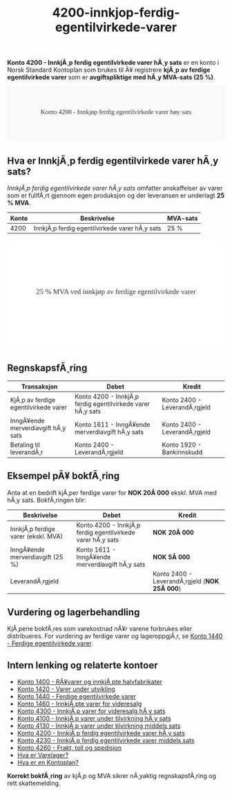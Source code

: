 ﻿---
title: "4200-innkjop-ferdig-egentilvirkede-varer"
meta_title: "4200-innkjop-ferdig-egentilvirkede-varer"
meta_description: "**Konto 4200 - InnkjÃ¸p ferdig egentilvirkede varer hÃ¸y sats** er en konto i Norsk Standard Kontoplan som brukes til Ã¥ registrere **kjÃ¸p av ferdige egentilvi..."
slug: 4200-innkjop-ferdig-egentilvirkede-varer
type: blog
layout: pages/single
---

**Konto 4200 - InnkjÃ¸p ferdig egentilvirkede varer hÃ¸y sats** er en konto i Norsk Standard Kontoplan som brukes til Ã¥ registrere **kjÃ¸p av ferdige egentilvirkede varer** som er **avgiftspliktige med hÃ¸y MVA-sats (25 %)**.

![Illustrasjon av konto 4200 InnkjÃ¸p ferdig egentilvirkede varer hÃ¸y sats](4200-innkjop-ferdig-egentilvirkede-varer-hoy-sats-image.svg)

## Hva er InnkjÃ¸p ferdig egentilvirkede varer hÃ¸y sats?

*InnkjÃ¸p ferdig egentilvirkede varer hÃ¸y sats* omfatter anskaffelser av varer som er fullfÃ¸rt gjennom egen produksjon og der leveransen er underlagt **25 % MVA**.

| Konto | Beskrivelse                                           | MVA-sats |
|-------|-------------------------------------------------------|----------|
| 4200  | InnkjÃ¸p ferdig egentilvirkede varer hÃ¸y sats          | 25 %     |

![HÃ¸y MVA-sats for ferdige egentilvirkede varer](4200-mva-hoy-sats-ferdige-egentilvirkede-varer.svg)

## RegnskapsfÃ¸ring

| Transaksjon                                   | Debet                                                        | Kredit                           |
|-----------------------------------------------|--------------------------------------------------------------|----------------------------------|
| KjÃ¸p av ferdige egentilvirkede varer           | Konto 4200 - InnkjÃ¸p ferdig egentilvirkede varer hÃ¸y sats     | Konto 2400 - LeverandÃ¸rgjeld     |
| InngÃ¥ende merverdiavgift hÃ¸y sats              | Konto 1611 - InngÃ¥ende merverdiavgift hÃ¸y sats               | Konto 2400 - LeverandÃ¸rgjeld     |
| Betaling til leverandÃ¸r                        | Konto 2400 - LeverandÃ¸rgjeld                                 | Konto 1920 - Bankinnskudd        |

## Eksempel pÃ¥ bokfÃ¸ring

Anta at en bedrift kjÃ¸per ferdige varer for **NOK 20Â 000** ekskl. MVA med hÃ¸y sats. BokfÃ¸ringen blir:

| Beskrivelse                                   | Debet                                                        | Kredit                                      |
|-----------------------------------------------|--------------------------------------------------------------|----------------------------------------------|
| InnkjÃ¸p ferdige varer (ekskl. MVA)             | Konto 4200 - InnkjÃ¸p ferdig egentilvirkede varer hÃ¸y sats     | **NOK 20Â 000**                              |
| InngÃ¥ende merverdiavgift (25 %)               | Konto 1611 - InngÃ¥ende merverdiavgift hÃ¸y sats               | **NOK 5Â 000**                               |
| LeverandÃ¸rgjeld                               |                                                              | Konto 2400 - LeverandÃ¸rgjeld (**NOK 25Â 000**) |

## Vurdering og lagerbehandling

KjÃ¸pene bokfÃ¸res som varekostnad nÃ¥r varene forbrukes eller distribueres. For vurdering av ferdige varer og lageroppgjÃ¸r, se [Konto 1440 - Ferdige egentilvirkede varer](/blogs/kontoplan/1440-ferdige-egentilvirkede-varer "Konto 1440 - Ferdige egentilvirkede varer").

## Intern lenking og relaterte kontoer

* [Konto 1400 - RÃ¥varer og innkjÃ¸pte halvfabrikater](/blogs/kontoplan/1400-raavarer-og-innkjopte-halvfabrikater "Konto 1400 - RÃ¥varer og innkjÃ¸pte halvfabrikater")
* [Konto 1420 - Varer under utvikling](/blogs/kontoplan/1420-varer-under-utvikling "Konto 1420 - Varer under utvikling")
* [Konto 1440 - Ferdige egentilvirkede varer](/blogs/kontoplan/1440-ferdige-egentilvirkede-varer "Konto 1440 - Ferdige egentilvirkede varer")
* [Konto 1460 - InnkjÃ¸pte varer for videresalg](/blogs/kontoplan/1460-innkjopte-varer-for-videresalg "Konto 1460 - InnkjÃ¸pte varer for videresalg")
* [Konto 4300 - InnkjÃ¸p varer for videresalg hÃ¸y sats](/blogs/kontoplan/4300-innkjop-varer-for-videresalg-hoy-sats "Konto 4300 - InnkjÃ¸p varer for videresalg hÃ¸y sats")
* [Konto 4100 - InnkjÃ¸p varer under tilvirkning hÃ¸y sats](/blogs/kontoplan/4100-innkjop-varer-under-tilvirkning-hoy-sats "Konto 4100 - InnkjÃ¸p varer under tilvirkning hÃ¸y sats")
* [Konto 4130 - InnkjÃ¸p varer under tilvirkning middels sats](/blogs/kontoplan/4130-innkjop-varer-under-tilvirkning-middels-sats "Konto 4130 - InnkjÃ¸p varer under tilvirkning middels sats")
* [Konto 4200 - InnkjÃ¸p ferdig egentilvirkede varer hÃ¸y sats](/blogs/kontoplan/4200-innkjop-ferdig-egentilvirkede-varer-hoy-sats "Konto 4200 - InnkjÃ¸p ferdig egentilvirkede varer hÃ¸y sats")
* [Konto 4230 - InnkjÃ¸p ferdig egentilvirkede varer middels sats](/blogs/kontoplan/4230-innkjop-ferdig-egentilvirkede-varer-middels-sats "Konto 4230 - InnkjÃ¸p ferdig egentilvirkede varer middels sats")
* [Konto 4260 - Frakt, toll og spedisjon](/blogs/kontoplan/4260-frakt-toll-og-spedisjon "Konto 4260 - Frakt, toll og spedisjon")
* [Hva er Varelager?](/blogs/regnskap/hva-er-varelager "Hva er Varelager? Komplett Guide til LagerfÃ¸ring og Verdivurdering")
* [Hva er en Kontoplan?](/blogs/regnskap/hva-er-kontoplan "Hva er en Kontoplan? Komplett Guide til Kontoplaner i Norsk Regnskap")

**Korrekt bokfÃ¸ring** av kjÃ¸p og MVA sikrer nÃ¸yaktig regnskapsfÃ¸ring og rett skattemelding.
